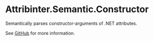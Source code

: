 # Attribinter.Semantic.Constructor

Semantically parses constructor-arguments of .NET attributes.

See [GitHub](https://github.com/Attribinter/Attribinter.Semantic.Constructor) for more information.